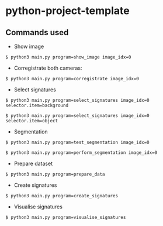 # python-project-template

## Commands used

- Show image
```
$ python3 main.py program=show_image image_idx=0
```

- Corregistrate both cameras:
```
$ python3 main.py program=corregistrate image_idx=0
```

- Select signatures
```
$ python3 main.py program=select_signatures image_idx=0 selector.item=background
```
```
$ python3 main.py program=select_signatures image_idx=0 selector.item=object
```

- Segmentation
```
$ python3 main.py program=test_segmentation image_idx=0
```
```
$ python3 main.py program=perform_segmentation image_idx=0
```

- Prepare dataset
```
$ python3 main.py program=prepare_data
```

- Create signatures
```
$ python3 main.py program=create_signatures
```

- Visualise signatures
```
$ python3 main.py program=visualise_signatures
```


